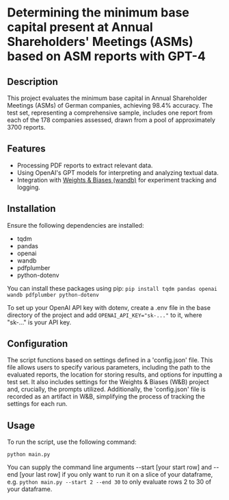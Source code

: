 # Determining the minimum base capital present at Annual Shareholders' Meetings (ASMs) based on ASM reports with GPT-4

## Description
This project evaluates the minimum base capital in Annual Shareholder Meetings (ASMs) of German companies, achieving 98.4% accuracy. The test set, representing a comprehensive sample, includes one report from each of the 178 companies assessed, drawn from a pool of approximately 3700 reports.

## Features
- Processing PDF reports to extract relevant data.
- Using OpenAI's GPT models for interpreting and analyzing textual data.
- Integration with [Weights & Biases (wandb)](http://wandb.ai/) for experiment tracking and logging.

## Installation
Ensure the following dependencies are installed:
- tqdm
- pandas
- openai
- wandb
- pdfplumber
- python-dotenv

You can install these packages using pip:
```pip install tqdm pandas openai wandb pdfplumber python-dotenv```

To set up your OpenAI API key with dotenv, create a .env file in the base directory of the project and add ```OPENAI_API_KEY="sk-..."``` to it, where "sk-..." is your API key.

## Configuration

The script functions based on settings defined in a 'config.json' file. This file allows users to specify various parameters, including the path to the evaluated reports, the location for storing results, and options for inputting a test set. It also includes settings for the Weights & Biases (W&B) project and, crucially, the prompts utilized. Additionally, the 'config.json' file is recorded as an artifact in W&B, simplifying the process of tracking the settings for each run.

## Usage

To run the script, use the following command:

```python main.py```

You can supply the command line arguments --start [your start row] and --end [your last row] if you only want to run it on a slice of your dataframe, e.g. ```python main.py --start 2 --end 30``` to only evaluate rows 2 to 30 of your dataframe.
